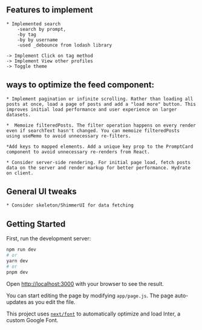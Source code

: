 ## Features to implement
    * Implemented search
        -search by prompt,
        -by tag
        -by by username
        -used _debounce from lodash library

    -> Implement Click on tag method
    -> Implement View other profiles
    -> Toggle theme
##  ways to optimize the feed component:

    * Implement pagination or infinite scrolling. Rather than loading all posts at once, load a page of posts and add a "load more" button. This improves initial load performance and user experience on larger datasets.

    *  Memoize filteredPosts. The filter operation happens on every render even if searchText hasn't changed. You can memoize filteredPosts  using useMemo to avoid unnecessary re-filters.

    *Add keys to mapped elements. Add a unique key prop to the PromptCard component to avoid unnecessary re-renders from React.

    * Consider server-side rendering. For initial page load, fetch posts data on the server and render markup for better performance. Hydrate on client.

 ## General UI tweaks

    * Consider skeleton/ShimmerUI for data fetching

## Getting Started

First, run the development server:

```bash
npm run dev
# or
yarn dev
# or
pnpm dev
```

Open [http://localhost:3000](http://localhost:3000) with your browser to see the result.

You can start editing the page by modifying `app/page.js`. The page auto-updates as you edit the file.

This project uses [`next/font`](https://nextjs.org/docs/basic-features/font-optimization) to automatically optimize and load Inter, a custom Google Font.


